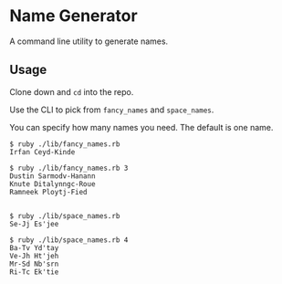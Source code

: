 # Name Generator

A command line utility to generate names.

## Usage

Clone down and `cd` into the repo.

Use the CLI to pick from `fancy_names` and `space_names`.

You can specify how many names you need. The default is one name.

```
$ ruby ./lib/fancy_names.rb
Irfan Ceyd-Kinde

$ ruby ./lib/fancy_names.rb 3
Dustin Sarmodv-Hanann
Knute Ditalynngc-Roue
Ramneek Ploytj-Fied


$ ruby ./lib/space_names.rb
Se-Jj Es'jee

$ ruby ./lib/space_names.rb 4
Ba-Tv Yd'tay
Ve-Jh Ht'jeh
Mr-Sd Nb'srn
Ri-Tc Ek'tie
```
